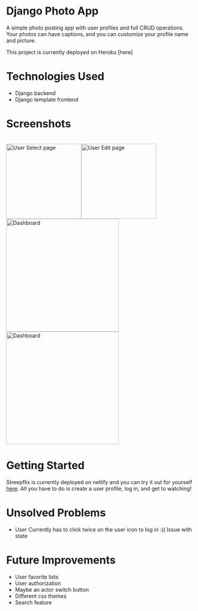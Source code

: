 # Django Photo App

A simple photo posting app with user profiles and full CRUD operations. Your photos can have captions, 
and you can customize your profile name and picture.

This project is currently deployed on Heroku [here]

# Technologies Used 
- Django backend
- Django template frontend

# Screenshots

<br/>
<img alt="User Select page" src="https://i.imgur.com/TX2iuTX.jpg" width="200"/><img alt="User Edit page" src="https://i.imgur.com/laDsF9f.jpg" width="200"/>
<img alt="Dashboard" src="https://i.imgur.com/3WTK2t1.jpg" height="300"/>
<img alt="Dashboard" src="https://i.imgur.com/eqUnbX8.jpg" height="300"/>

# Getting Started


Streepflix is currently deployed on netlify and you can try it out for yourself [here](https://streepflix.netlify.app/). All you have to do is create a user profile, log in, and get to watching!

# Unsolved Problems
- User Currently has to click twice on the user icon to log in :(( Issue with state

# Future Improvements
- User favorite lists
- User authorization 
- Maybe an actor switch button 
- Different css themes
- Search feature 

